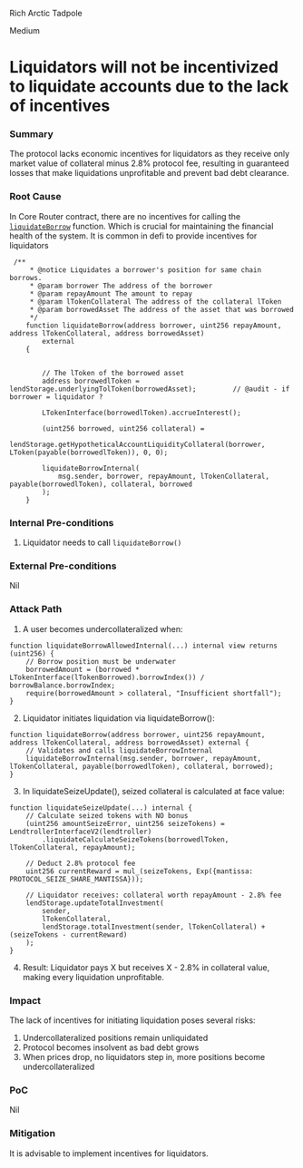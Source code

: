 Rich Arctic Tadpole

Medium

# Liquidators will not be  incentivized to liquidate accounts due to the lack of incentives

### Summary

The protocol lacks economic incentives for liquidators as they receive only market value of collateral minus 2.8% protocol fee, resulting in guaranteed losses that make liquidations unprofitable and prevent bad debt clearance.

### Root Cause

In Core Router contract, there are no incentives for calling the [`liquidateBorrow`](https://github.com/sherlock-audit/2025-05-lend-audit-contest/blob/713372a1ccd8090ead836ca6b1acf92e97de4679/Lend-V2/src/LayerZero/CoreRouter.sol#L230-L244) function. Which is crucial for maintaining the financial health of the system. It is common in defi to provide incentives for liquidators 
```solidity
 /**
     * @notice Liquidates a borrower's position for same chain borrows.
     * @param borrower The address of the borrower
     * @param repayAmount The amount to repay
     * @param lTokenCollateral The address of the collateral lToken
     * @param borrowedAsset The address of the asset that was borrowed
     */
    function liquidateBorrow(address borrower, uint256 repayAmount, address lTokenCollateral, address borrowedAsset)        
        external
    {

        
        // The lToken of the borrowed asset
        address borrowedlToken = lendStorage.underlyingTolToken(borrowedAsset);         // @audit - if borrower = liquidator ?

        LTokenInterface(borrowedlToken).accrueInterest();

        (uint256 borrowed, uint256 collateral) =
            lendStorage.getHypotheticalAccountLiquidityCollateral(borrower, LToken(payable(borrowedlToken)), 0, 0);

        liquidateBorrowInternal(
            msg.sender, borrower, repayAmount, lTokenCollateral, payable(borrowedlToken), collateral, borrowed
        );
    }
```

### Internal Pre-conditions

1. Liquidator needs to call `liquidateBorrow()`

### External Pre-conditions

Nil

### Attack Path

1. A user becomes undercollateralized when:
```solidity
function liquidateBorrowAllowedInternal(...) internal view returns (uint256) {
    // Borrow position must be underwater
    borrowedAmount = (borrowed * LTokenInterface(lTokenBorrowed).borrowIndex()) / borrowBalance.borrowIndex;
    require(borrowedAmount > collateral, "Insufficient shortfall");
}
```
2. Liquidator initiates liquidation via liquidateBorrow():
```solidity
function liquidateBorrow(address borrower, uint256 repayAmount, address lTokenCollateral, address borrowedAsset) external {
    // Validates and calls liquidateBorrowInternal
    liquidateBorrowInternal(msg.sender, borrower, repayAmount, lTokenCollateral, payable(borrowedlToken), collateral, borrowed);
}
```
3. In liquidateSeizeUpdate(), seized collateral is calculated at face value:
```solidity
function liquidateSeizeUpdate(...) internal {
    // Calculate seized tokens with NO bonus
    (uint256 amountSeizeError, uint256 seizeTokens) = LendtrollerInterfaceV2(lendtroller)
        .liquidateCalculateSeizeTokens(borrowedlToken, lTokenCollateral, repayAmount);

    // Deduct 2.8% protocol fee
    uint256 currentReward = mul_(seizeTokens, Exp({mantissa: PROTOCOL_SEIZE_SHARE_MANTISSA}));
    
    // Liquidator receives: collateral worth repayAmount - 2.8% fee
    lendStorage.updateTotalInvestment(
        sender,
        lTokenCollateral,
        lendStorage.totalInvestment(sender, lTokenCollateral) + (seizeTokens - currentReward)
    );
}
```
4. Result: Liquidator pays X but receives X - 2.8% in collateral value, making every liquidation unprofitable.

### Impact

The lack of incentives for initiating liquidation poses several risks:
1. Undercollateralized positions remain unliquidated
2. Protocol becomes insolvent as bad debt grows
3. When prices drop, no liquidators step in,  more positions become undercollateralized

### PoC

Nil

### Mitigation

It is advisable to implement incentives for liquidators.